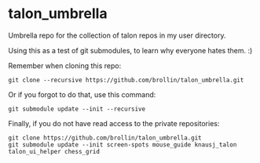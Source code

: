 # talon_umbrella
Umbrella repo for the collection of talon repos in my user directory.

Using this as a test of git submodules, to learn why everyone hates them. :)

Remember when cloning this repo:

```
git clone --recursive https://github.com/brollin/talon_umbrella.git
```

Or if you forgot to do that, use this command:

```
git submodule update --init --recursive
```

Finally, if you do not have read access to the private repositories:

```
git clone https://github.com/brollin/talon_umbrella.git
git submodule update --init screen-spots mouse_guide knausj_talon talon_ui_helper chess_grid
```
